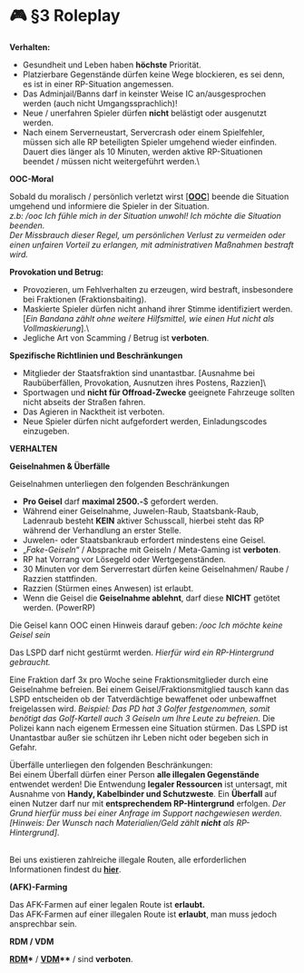 # 🎮 §3 Roleplay

**Verhalten:**
- Gesundheit und Leben haben **höchste** Priorität.
- Platzierbare Gegenstände dürfen keine Wege blockieren, es sei denn, es ist in einer RP-Situation angemessen.
- Das Adminjail/Banns darf in keinster Weise IC an/ausgesprochen werden (auch nicht Umgangssprachlich)!
- Neue / unerfahren Spieler dürfen **nicht** belästigt oder ausgenutzt werden.
- Nach einem Serverneustart, Servercrash oder einem Spielfehler, müssen sich alle RP beteiligten Spieler umgehend wieder einfinden. Dauert dies länger als 10 Minuten, werden aktive RP-Situationen beendet / müssen nicht weitergeführt werden.\

**OOC-Moral**

Sobald du moralisch / persönlich verletzt wirst \[[**OOC**](../../was-ist/was-ist-ic-ooc.md)] beende die Situation umgehend und informiere die Spieler in der Situation.\
_z.b: /ooc Ich fühle mich in der Situation unwohl! Ich möchte die Situation beenden._\
_Der Missbrauch dieser Regel, um persönlichen Verlust zu vermeiden oder einen unfairen Vorteil zu erlangen, mit administrativen Maßnahmen bestraft wird._

**Provokation und Betrug:**
- Provozieren, um Fehlverhalten zu erzeugen, wird bestraft, insbesondere bei Fraktionen (Fraktionsbaiting).
- Maskierte Spieler dürfen nicht anhand ihrer Stimme identifiziert werden. \[_Ein Bandana zählt ohne weitere Hilfsmittel, wie einen Hut nicht als Vollmaskierung_].\
- Jegliche Art von Scamming / Betrug ist **verboten**.

**Spezifische Richtlinien und Beschränkungen**
- Mitglieder der Staatsfraktion sind unantastbar. \[Ausnahme bei Raubüberfällen, Provokation, Ausnutzen ihres Postens, Razzien]\
- Sportwagen und **nicht für Offroad-Zwecke** geeignete Fahrzeuge sollten nicht abseits der Straßen fahren.
- Das Agieren in Nacktheit ist verboten.
- Neue Spieler dürfen nicht aufgefordert werden, Einladungscodes einzugeben.

**VERHALTEN**

**Geiselnahmen & Überfälle**

Geiselnahmen unterliegen den folgenden Beschränkungen

* **Pro Geisel** darf **maximal 2500.-**$ gefordert werden.
* Während einer Geiselnahme, Juwelen-Raub, Staatsbank-Raub, Ladenraub besteht **KEIN** aktiver Schusscall, hierbei steht das RP während der Verhandlung an erster Stelle.
* Juwelen- oder Staatsbankraub erfordert mindestens eine Geisel.
* „_Fake-Geiseln_“ / Absprache mit Geiseln / Meta-Gaming ist **verboten**.
* RP hat Vorrang vor Lösegeld oder Wertgegenständen.
* 30 Minuten vor dem Serverrestart dürfen keine Geiselnahmen/ Raube / Razzien stattfinden.
* Razzien (Stürmen eines Anwesen) ist erlaubt.
* Wenn die Geisel die **Geiselnahme ablehnt**, darf diese **NICHT** getötet werden. (PowerRP)

Die Geisel kann OOC einen Hinweis darauf geben:
_/ooc Ich möchte keine Geisel sein_

Das LSPD darf nicht gestürmt werden.
_Hierfür wird ein RP-Hintergrund gebraucht._ 

Eine Fraktion darf 3x pro Woche seine Fraktionsmitglieder durch eine Geiselnahme befreien.
Bei einem Geisel/Fraktionsmitglied tausch kann das LSPD entscheiden ob der Tatverdächtige bewaffenet oder unbewaffnet freigelassen wird.
_Beispiel: Das PD hat 3 Golfer festgenommen, somit benötigt das Golf-Kartell auch 3 Geiseln um Ihre Leute zu befreien._
Die Polizei kann nach eigenem Ermessen eine Situation stürmen.
Das LSPD ist Unantastbar außer sie schützen ihr Leben nicht oder begeben sich in Gefahr.

Überfälle unterliegen den folgenden Beschränkungen:\
Bei einem Überfall dürfen einer Person **alle illegalen Gegenstände** entwendet werden!
Die Entwendung **legaler Ressourcen** ist untersagt, mit Ausnahme von **Handy, Kabelbinder und Schutzweste**.
Ein **Überfall** auf einen Nutzer darf nur mit **entsprechendem RP-Hintergrund** erfolgen. 
_Der Grund hierfür muss bei einer Anfrage im Support nachgewiesen werden._ 
_\[Hinweis: Der Wunsch nach Materialien/Geld zählt **nicht** als RP-Hintergrund]_.

\
Bei uns existieren zahlreiche illegale Routen, alle erforderlichen Informationen findest du [**hier**](../../erklaerung/illegale-routen.md).

**(AFK)-Farming**

Das AFK-Farmen auf einer legalen Route ist **erlaubt.**\
Das AFK-Farmen auf einer illegalen Route ist **erlaubt**, man muss jedoch ansprechbar sein.

**RDM / VDM**

[**RDM**](../rdm.md)**\*** / [**VDM**](../vdm.md)**\*\*** / sind **verboten**.



